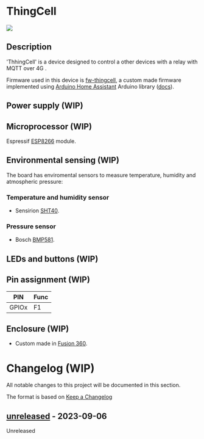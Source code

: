 # ThingCell

![](./resources/3d.png)

## Description
'ThhingCell' is a device designed to control a other devices with a relay with MQTT over 4G .

Firmware used in this device is [fw-thingcell](https://github.com/GuilleGonzzalez/fw-thigcell), a custom made firmware implemented using [Arduino Home Assistant](https://github.com/dawidchyrzynski/arduino-home-assistant/tree/main) Arduino library ([docs](https://dawidchyrzynski.github.io/arduino-home-assistant/)).

## Power supply (WIP)

## Microprocessor (WIP)
Espressif [ESP8266](https://www.espressif.com/en/products/modules) module.

## Environmental sensing (WIP)
The board has enviromental sensors to measure temperature, humidity and atmospheric pressure:

### Temperature and humidity sensor
* Sensirion [SHT40](https://sensirion.com/products/catalog/SHT40).

### Pressure sensor
* Bosch [BMP581](https://www.bosch-sensortec.com/products/environmental-sensors/pressure-sensors/bmp581/).
  
## LEDs and buttons (WIP)

## Pin assignment (WIP)

| PIN     | Func    |
| ------- | ------- |
| GPIOx   | F1    |

## Enclosure (WIP)
* Custom made in [Fusion 360](https://www.autodesk.es/products/fusion-360/overview).

# Changelog (WIP)
All notable changes to this project will be documented in this section.

The format is based on [Keep a Changelog](https://keepachangelog.com/en/1.0.0/)

## [unreleased] - 2023-09-06
Unreleased

[Unreleased]: https://github.com/GuilleGonzzalez/hw-thingcell
